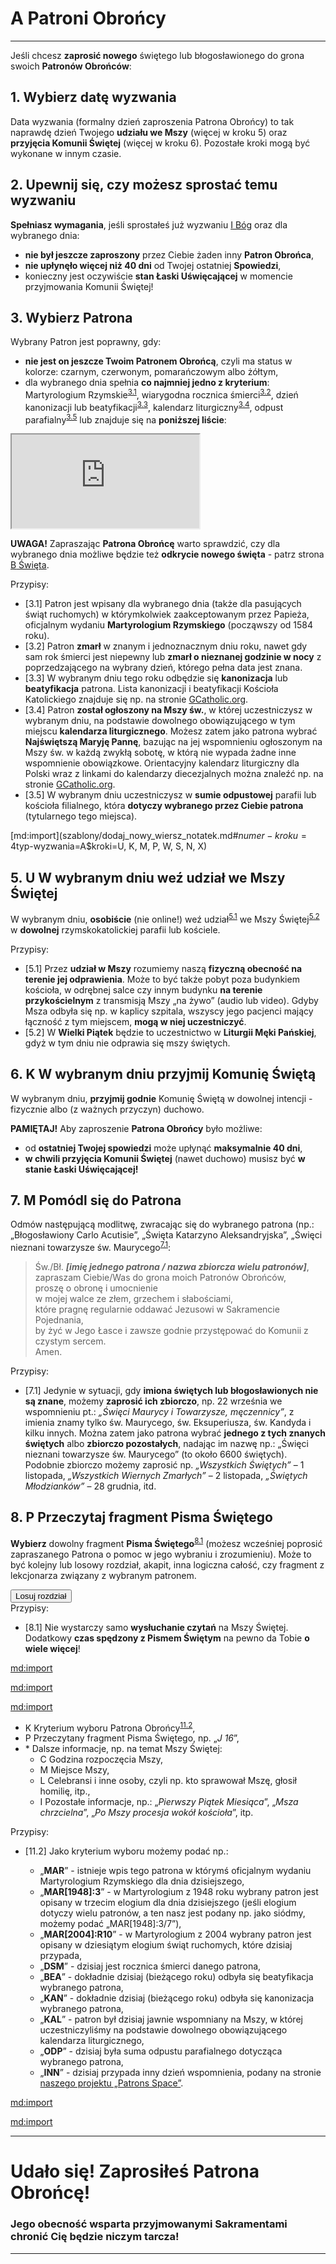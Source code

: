 # <span class="status status-list"><span class="status status-blue">A</span> Patroni Obrońcy</span>
---
Jeśli chcesz **zaprosić nowego** świętego lub błogosławionego do grona swoich **Patronów Obrońców**:
## <span class="step-number">1.</span> Wybierz datę wyzwania
<span class="selected-day-info">Data wyzwania</span> (formalny dzień zaproszenia Patrona Obrońcy) to tak naprawdę dzień Twojego **udziału we Mszy** (więcej w kroku 5) oraz **przyjęcia Komunii Świętej** (więcej w kroku 6). Pozostałe kroki mogą być wykonane w innym czasie.
## <span class="step-number">2.</span> Upewnij się, czy możesz sprostać temu wyzwaniu
**Spełniasz wymagania**, jeśli sprostałeś już wyzwaniu [<span class="status status-list"><span class="status status-god">I</span> Bóg</span>](bog.md) oraz dla <span class="selected-day-info">wybranego dnia</span>:
- **nie był jeszcze zaproszony** przez Ciebie żaden inny **Patron Obrońca**,
- **nie upłynęło więcej niż 40 dni** od Twojej ostatniej **Spowiedzi**,
- konieczny jest oczywiście **stan Łaski Uświęcającej** w momencie przyjmowania Komunii Świętej!
## <span class="step-number">3.</span> Wybierz Patrona
Wybrany Patron jest poprawny, gdy:
- **nie jest on jeszcze Twoim Patronem Obrońcą**, czyli ma status w kolorze: <span class="status status-black">czarnym</span>, <span class="status status-red">czerwonym</span>, <span class="status status-orange">pomarańczowym</span> albo <span class="status status-yellow">żółtym</span>,
- dla <span class="selected-day-info">wybranego dnia</span> spełnia **co najmniej jedno z kryterium**: Martyrologium Rzymskie<sup class="tip">[3.1](#tip-3-1)</sup>, wiarygodna rocznica śmierci<sup class="tip">[3.2](#tip-3-2)</sup>, dzień kanonizacji lub beatyfikacji<sup class="tip">[3.3](#tip-3-3)</sup>, kalendarz liturgiczny<sup class="tip">[3.4](#tip-3-4)</sup>, odpust parafialny<sup class="tip">[3.5](#tip-3-5)</sup> lub znajduje się na **poniższej liście**:  

<iframe id="my-patrons-for-today" src="https://pl.patrons.space/dates/list-of-patrons-and-feasts?content-only=1"></iframe>

**UWAGA!** Zapraszając **Patrona Obrońcę** warto sprawdzić, czy dla <span class="selected-day-info">wybranego dnia</span> możliwe będzie też **odkrycie nowego święta** - patrz strona [<span class="status status-list"><span class="status status-white">B</span> Święta</span>](swieta.md).

<span class="hidden-tips">
Przypisy:

- <span id="tip-3-1">[3.1] Patron jest wpisany dla <span class="selected-day-info">wybranego dnia</span> (także dla pasujących świąt ruchomych) w którymkolwiek zaakceptowanym przez Papieża, oficjalnym wydaniu **Martyrologium Rzymskiego** (począwszy od 1584 roku).</span>
- <span id="tip-3-2">[3.2] Patron **zmarł** w znanym i jednoznacznym <span class="selected-day-info">dniu</span> roku, nawet gdy sam rok śmierci jest niepewny lub **zmarł o nieznanej godzinie w nocy** z poprzedzającego na <span class="selected-day-info">wybrany dzień</span>, którego pełna data jest znana.</span>
- <span id="tip-3-3">[3.3] W <span class="selected-day-info">wybranym dniu</span> tego roku odbędzie się **kanonizacja** lub **beatyfikacja** patrona. Lista kanonizacji i beatyfikacji Kościoła Katolickiego znajduje się np. na stronie [GCatholic.org](http://www.gcatholic.org/saints/index.htm).</span>
- <span id="tip-3-4">[3.4] Patron **został ogłoszony na Mszy św.**, w której uczestniczysz w <span class="selected-day-info">wybranym dniu</span>, na podstawie dowolnego obowiązującego w tym miejscu **kalendarza liturgicznego**. Możesz zatem jako patrona wybrać **Najświętszą Maryję Pannę**, bazując na jej wspomnieniu ogłoszonym na Mszy św. w każdą zwykłą sobotę, w którą nie wypada żadne inne wspomnienie obowiązkowe. Orientacyjny kalendarz liturgiczny dla Polski wraz z linkami do kalendarzy diecezjalnych można znaleźć np. na stronie [GCatholic.org](http://www.gcatholic.org/calendar/2023/PL-pl.htm).</span>
- <span id="tip-3-5">[3.5] W <span class="selected-day-info">wybranym dniu</span> uczestniczysz w **sumie odpustowej** parafii lub kościoła filialnego, która **dotyczy wybranego przez Ciebie patrona** (tytularnego tego miejsca).</span>

</span>

[md:import](szablony/dodaj_nowy_wiersz_notatek.md#$numer-kroku=4$typ-wyzwania=A$kroki=U, K, M, P, W, S, N, X)

## <span class="step-number">5.</span> <span class="step-letter">U</span> W wybranym dniu weź udział we Mszy Świętej
W <span class="selected-day-info">wybranym dniu</span>, **osobiście** (nie online!) weź udział<sup class="tip">[5.1](#tip-5-1)</sup> we Mszy Świętej<sup class="tip">[5.2](#tip-5-2)</sup> w **dowolnej** rzymskokatolickiej parafii lub kościele.

<span class="hidden-tips">
Przypisy:

- <span id="tip-5-1">[5.1] Przez **udział w Mszy** rozumiemy naszą **fizyczną obecność na terenie jej odprawienia**. Może to być także pobyt poza budynkiem kościoła, w odrębnej salce czy innym budynku **na terenie przykościelnym** z transmisją Mszy „na żywo” (audio lub video). Gdyby Msza odbyła się np. w kaplicy szpitala, wszyscy jego pacjenci mający łączność z tym miejscem, **mogą w niej uczestniczyć**.</span>
- <span id="tip-5-2">[5.2] W **Wielki Piątek** będzie to uczestnictwo w **Liturgii Męki Pańskiej**, gdyż w tym dniu nie odprawia się mszy świętych.</span>

</span>

## <span class="step-number">6.</span> <span class="step-letter">K</span> W wybranym dniu przyjmij Komunię Świętą
W <span class="selected-day-info">wybranym dniu</span>, **przyjmij godnie** Komunię Świętą w dowolnej intencji - fizycznie albo (z ważnych przyczyn) duchowo.

**PAMIĘTAJ!** Aby zaproszenie **Patrona Obrońcy** było możliwe:
- od **ostatniej Twojej spowiedzi** może upłynąć **maksymalnie 40 dni**,
- **w chwili przyjęcia Komunii Świętej** (nawet duchowo) musisz być **w stanie Łaski Uświęcającej!**
## <span class="step-number">7.</span> <span class="step-letter">M</span> Pomódl się do Patrona
Odmów następującą modlitwę, zwracając się do wybranego patrona (np.: „Błogosławiony Carlo Acutisie”, „Święta Katarzyno Aleksandryjska”, „Święci nieznani towarzysze św. Maurycego<sup class="tip">[7.1](#tip-7-1)</sup>:
> Św./Bł. _**[imię jednego patrona / nazwa zbiorcza wielu patronów]**_,  
> zapraszam Ciebie/Was do grona moich Patronów Obrońców,  
> proszę o obronę i umocnienie  
> w mojej walce ze złem, grzechem i słabościami,  
> które pragnę regularnie oddawać Jezusowi w Sakramencie Pojednania,  
> by żyć w Jego Łasce i zawsze godnie przystępować do Komunii z czystym sercem.  
> Amen.

<span class="hidden-tips">
Przypisy:

- <span id="tip-7-1">[7.1] Jedynie w sytuacji, gdy **imiona świętych lub błogosławionych nie są znane**, możemy **zaprosić ich zbiorczo**, np. 22 września we wspomnieniu pt.: _„Święci Maurycy i Towarzysze, męczennicy”_, z imienia znamy tylko św. Maurycego, św. Eksuperiusza, św. Kandyda i kilku innych. Można zatem jako patrona wybrać **jednego z tych znanych świętych** albo **zbiorczo pozostałych**, nadając im nazwę np.: „Święci nieznani towarzysze św. Maurycego” (to około 6600 świętych). Podobnie zbiorczo możemy zaprosić np. _„Wszystkich Świętych”_ – 1 listopada, _„Wszystkich Wiernych Zmarłych”_ – 2 listopada, _„Świętych Młodzianków”_ – 28 grudnia, itd.</span>

</span>

## <span class="step-number">8.</span> <span class="step-letter">P</span> Przeczytaj fragment Pisma Świętego
**Wybierz** dowolny fragment **Pisma Świętego**<sup class="tip">[8.1](#tip-8-1)</sup> (możesz wcześniej poprosić zapraszanego Patrona o pomoc w jego wybraniu i zrozumieniu). Może to być kolejny lub losowy rozdział, akapit, inna logiczna całość, czy fragment z lekcjonarza związany z wybranym patronem.

<div class="centered"><button class="button btn" id="random-bible-chapter" onclick="setRandomBibleChapter('pl')">Losuj rozdział</button></div>

<span class="hidden-tips">
Przypisy:

- <span id="tip-8-1">[8.1] Nie wystarczy samo **wysłuchanie czytań** na Mszy Świętej. Dodatkowy **czas spędzony z Pismem Świętym** na pewno da Tobie **o wiele więcej**!</span>

</span>

[md:import](szablony/wpisz_wyzwanie_na_kartach_patrona_wersja_z_opisem_utworzenia_karty_bazowej.md#$numer-kroku=9)

[md:import](szablony/zmien_kolor_statusu_patrona_na_karcie_bazowej.md#$numer-kroku=10$typ-wyzwania=A)

[md:import](szablony/zanotuj_dodatkowe_informacje.md#$numer-kroku=11)
- <span class="comment-type">K</span> Kryterium wyboru Patrona Obrońcy<sup class="tip">[11.2](#tip-11-2)</sup>,
- <span class="comment-type">P</span> Przeczytany fragment Pisma Świętego, np. „_J 16_”,
- <span class="comment-type">\*</span> Dalsze informacje, np. na temat Mszy Świętej:
  - <span class="comment-type">C</span> Godzina rozpoczęcia Mszy,
  - <span class="comment-type">M</span> Miejsce Mszy,
  - <span class="comment-type">L</span> Celebransi i inne osoby, czyli np. kto sprawował Mszę, głosił homilię, itp.,
  - <span class="comment-type">I</span> Pozostałe informacje, np.: „_Pierwszy Piątek Miesiąca_”, „_Msza chrzcielna_”, „_Po Mszy procesja wokół kościoła_”, itp.

<span class="hidden-tips">
Przypisy:

- <span id="tip-11-2">[11.2] Jako kryterium wyboru możemy podać np.:
  - „**MAR**” - istnieje wpis tego patrona w którymś oficjalnym wydaniu Martyrologium Rzymskiego dla dnia dzisiejszego,
  - „**MAR[1948]:3**” - w Martyrologium z 1948 roku wybrany patron jest opisany w trzecim elogium dla dnia dzisiejszego (jeśli elogium dotyczy wielu patronów, a ten nasz jest podany np. jako siódmy, możemy podać „MAR[1948]:3/7”),
  - „**MAR[2004]:R10**” - w Martyrologium z 2004 wybrany patron jest opisany w dziesiątym elogium świąt ruchomych, które dzisiaj przypada,
  - „**DSM**” - dzisiaj jest rocznica śmierci danego patrona,
  - „**BEA**” - dokładnie dzisiaj (bieżącego roku) odbyła się beatyfikacja wybranego patrona,
  - „**KAN**” - dokładnie dzisiaj (bieżącego roku) odbyła się kanonizacja wybranego patrona,
  - „**KAL**” - patron był dzisiaj jawnie wspomniany na Mszy, w której uczestniczyliśmy na podstawie dowolnego obowiązującego kalendarza liturgicznego,
  - „**ODP**” - dzisiaj była suma odpustu parafialnego dotycząca wybranego patrona,
  - „**INN**” - dzisiaj przypada inny dzień wspomnienia, podany na stronie [naszego projektu „Patrons Space”](https://pl.patrons.space/dates/list-of-patrons-and-feasts).
</span>

</span>

[md:import](szablony/wykonaj_na_koncu.md#$numer-kroku=12)

[md:import](szablony/zakoncz_wyzwanie_sukcesem.md#$numer-kroku=13$numer-kroku-o-notatkach=4)

---
# Udało się! Zaprosiłeś Patrona Obrońcę!
### Jego obecność wsparta przyjmowanymi Sakramentami chronić Cię będzie niczym tarcza!
---
